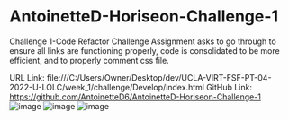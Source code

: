 # AntoinetteD-Horiseon-Challenge-1
Challenge 1-Code Refactor Challenge Assignment asks to go through to ensure all links are functioning properly, code is consolidated to be more efficient, and to properly comment css file.

URL Link: file:///C:/Users/Owner/Desktop/dev/UCLA-VIRT-FSF-PT-04-2022-U-LOLC/week_1/challenge/Develop/index.html
GitHub Link: https://github.com/AntoinetteD6/AntoinetteD-Horiseon-Challenge-1
![image](https://user-images.githubusercontent.com/103981302/166133557-e34e9893-2510-4944-820e-d52766960ccd.png)
![image](https://user-images.githubusercontent.com/103981302/166133558-c60551ca-7b23-41fb-9673-7ed9abb63317.png)
![image](https://user-images.githubusercontent.com/103981302/166133560-bcf6b4d2-cc2c-4079-98fb-de2a3067677f.png)
